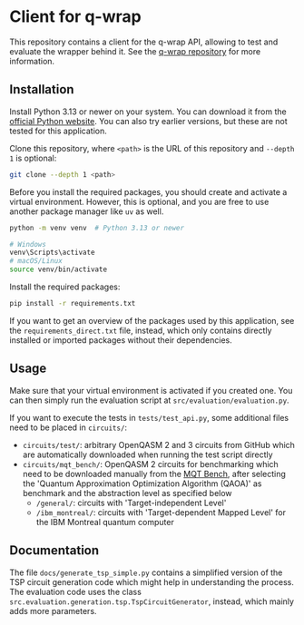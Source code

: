 # Client for q-wrap

This repository contains a client for the q-wrap API, allowing to test and evaluate the wrapper behind it.
See the [q-wrap repository](https://github.com/q-wrap/q-wrap) for more information.

## Installation

Install Python 3.13 or newer on your system. You can download it from the
[official Python website](https://www.python.org/downloads/). You can also try earlier versions, but these are not
tested for this application.

Clone this repository, where `<path>` is the URL of this repository and `--depth 1` is optional:

```bash
git clone --depth 1 <path>
```

Before you install the required packages, you should create and activate a virtual environment. However, this is
optional, and you are free to use another package manager like `uv` as well.

```bash
python -m venv venv  # Python 3.13 or newer

# Windows
venv\Scripts\activate
# macOS/Linux
source venv/bin/activate
```

Install the required packages:

```bash
pip install -r requirements.txt
```

If you want to get an overview of the packages used by this application, see the `requirements_direct.txt` file,
instead, which only contains directly installed or imported packages without their dependencies.

## Usage

Make sure that your virtual environment is activated if you created one. You can then simply run the evaluation 
script at `src/evaluation/evaluation.py`.

If you want to execute the tests in `tests/test_api.py`, some additional files need to be placed in `circuits/`:

- `circuits/test/`: arbitrary OpenQASM 2 and 3 circuits from GitHub which are automatically downloaded when running
  the test script directly
- `circuits/mqt_bench/`: OpenQASM 2 circuits for benchmarking which need to be downloaded manually
  from the [MQT Bench](https://www.cda.cit.tum.de/mqtbench/), after selecting the 'Quantum Approximation Optimization 
  Algorithm (QAOA)' as benchmark and the abstraction level as specified below
  - `/general/`: circuits with 'Target-independent Level'
  - `/ibm_montreal/`: circuits with 'Target-dependent Mapped Level' for the IBM Montreal quantum computer

## Documentation

The file `docs/generate_tsp_simple.py` contains a simplified version of the TSP circuit generation code which might 
help in understanding the process. The evaluation code uses the class
`src.evaluation.generation.tsp.TspCircuitGenerator`, instead, which mainly adds more parameters.

